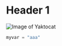 # Header 1

![Image of Yaktocat](https://octodex.github.com/images/yaktocat.png)

``` python
myvar = "aaa"
```

